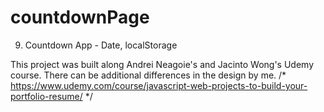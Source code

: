 # countdownPage

9. Countdown App - Date, localStorage

This project was built along Andrei Neagoie's and Jacinto Wong's Udemy course. There can be 	additional differences in the design by me.
	/* https://www.udemy.com/course/javascript-web-projects-to-build-your-portfolio-resume/ */
